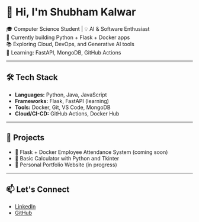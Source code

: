 # 👋 Hi, I'm Shubham Kalwar

🎓 Computer Science Student | 💡 AI & Software Enthusiast  
🔧 Currently building Python + Flask + Docker apps  
📚 Exploring Cloud, DevOps, and Generative AI tools  
🌱 Learning: FastAPI, MongoDB, GitHub Actions  

---

## 🛠️ Tech Stack
- **Languages:** Python, Java, JavaScript
- **Frameworks:** Flask, FastAPI (learning)
- **Tools:** Docker, Git, VS Code, MongoDB
- **Cloud/CI-CD:** GitHub Actions, Docker Hub

---

## 📂 Projects
- 📌 Flask + Docker Employee Attendance System (coming soon)
- 📌 Basic Calculator with Python and Tkinter
- 📌 Personal Portfolio Website (in progress)

---

## 📫 Let's Connect
- [LinkedIn](www.linkedin.com/in/shubham-kalwar-b74145339)
- [GitHub](https://github.com/Shubham-Kalwar)
